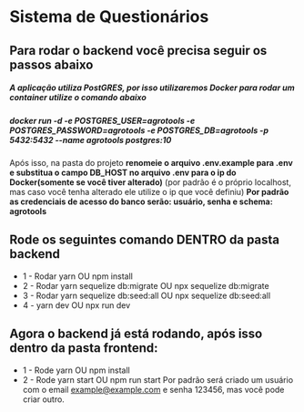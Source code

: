 # Sistema de Questionários

## Para rodar o backend você precisa seguir os passos abaixo

##### A aplicação utiliza PostGRES, por isso utilizaremos Docker para rodar um container utilize o comando abaixo

##### docker run -d -e POSTGRES_USER=agrotools -e POSTGRES_PASSWORD=agrotools -e POSTGRES_DB=agrotools -p 5432:5432 --name agrotools postgres:10 

Após isso, na pasta do projeto **renomeie o arquivo .env.example para .env e substitua o campo DB_HOST no arquivo .env para o ip do Docker(somente se você tiver alterado)** 
(por padrão é o próprio localhost, mas caso você tenha alterado ele utilize o ip que você definiu)
**Por padrão as credenciais de acesso do banco serão: usuário, senha e schema: agrotools**

## Rode os seguintes comando DENTRO da pasta backend 

- 1 - Rodar yarn OU npm install
- 2 - Rodar yarn sequelize db:migrate OU npx sequelize db:migrate
- 3 - Rodar yarn sequelize db:seed:all OU npx sequelize db:seed:all  
- 4 - yarn dev OU npx run dev

## Agora o backend já está rodando, após isso dentro da pasta frontend: 
- 1 - Rode yarn OU npm install
- 2 - Rode yarn start OU npm run start
Por padrão será criado um usuário com o email example@example.com e senha 123456, mas você pode criar outro.